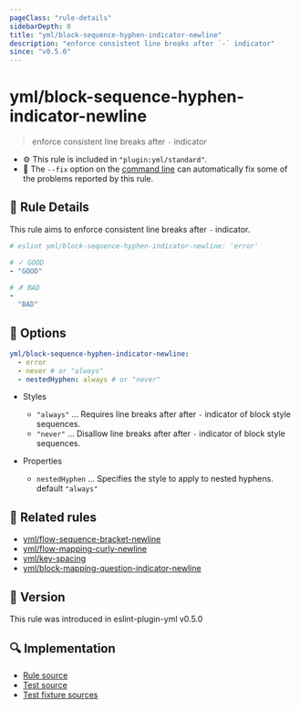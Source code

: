 ```yaml
---
pageClass: "rule-details"
sidebarDepth: 0
title: "yml/block-sequence-hyphen-indicator-newline"
description: "enforce consistent line breaks after `-` indicator"
since: "v0.5.0"
---
```

# yml/block-sequence-hyphen-indicator-newline

> enforce consistent line breaks after `-` indicator

- :gear: This rule is included in `"plugin:yml/standard"`.
- :wrench: The `--fix` option on the [command line](https://eslint.org/docs/user-guide/command-line-interface#fixing-problems) can automatically fix some of the problems reported by this rule.

## :book: Rule Details

This rule aims to enforce consistent line breaks after `-` indicator.

<eslint-code-block fix>

<!-- eslint-skip -->

```yaml
# eslint yml/block-sequence-hyphen-indicator-newline: 'error'

# ✓ GOOD
- "GOOD"

# ✗ BAD
-
  "BAD"
```

</eslint-code-block>

## :wrench: Options

```yaml
yml/block-sequence-hyphen-indicator-newline:
  - error
  - never # or "always" 
  - nestedHyphen: always # or "never"
```

- Styles
  - `"always"` ... Requires line breaks after after `-` indicator of block style sequences.
  - `"never"` ... Disallow line breaks after after `-` indicator of block style sequences.

- Properties
  - `nestedHyphen` ... Specifies the style to apply to nested hyphens. default `"always"`

## :couple: Related rules

- [yml/flow-sequence-bracket-newline](./flow-sequence-bracket-newline.md)
- [yml/flow-mapping-curly-newline](./flow-mapping-curly-newline.md)
- [yml/key-spacing](./key-spacing.md)
- [yml/block-mapping-question-indicator-newline](./block-mapping-question-indicator-newline.md)

## :rocket: Version

This rule was introduced in eslint-plugin-yml v0.5.0

## :mag: Implementation

- [Rule source](https://github.com/ota-meshi/eslint-plugin-yml/blob/master/src/rules/block-sequence-hyphen-indicator-newline.ts)
- [Test source](https://github.com/ota-meshi/eslint-plugin-yml/blob/master/tests/src/rules/block-sequence-hyphen-indicator-newline.ts)
- [Test fixture sources](https://github.com/ota-meshi/eslint-plugin-yml/tree/master/tests/fixtures/rules/block-sequence-hyphen-indicator-newline)
